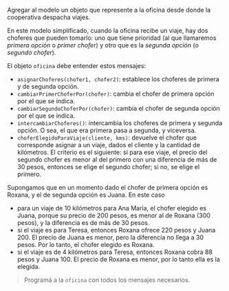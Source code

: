 Agregar al modelo un objeto que represente a la oficina desde donde la cooperativa despacha viajes.

En este modelo simplificado, cuando la oficina recibe un viaje, hay dos choferes que pueden tomarlo: uno que tiene prioridad (al que llamaremos _primera opción_ o _primer chofer_) y otro que es la _segunda opción_ (o _segundo chofer_).

El objeto `oficina` debe entender estos mensajes:

- `asignarChoferes(chofer1, chofer2)`: establece los choferes de primera y de segunda opción.
- `cambiarPrimerChoferPor(chofer)`: cambia el chofer de primera opción por el que se indica.
- `cambiarSegundoChoferPor(chofer)`: cambia el chofer de segunda opción por el que se indica.
- `intercambiarChoferes()`: intercambia los choferes de primera y segunda opción. O sea, el que era primera pasa a segunda, y viceversa.
- `choferElegidoParaViaje(cliente, kms)`: devuelve el chofer que corresponde asignar a un viaje, dados el cliente y la cantidad de kilómetros. 
  El criterio es el siguiente: si para ese viaje, el precio del segundo chofer es menor al del primero con una diferencia de más de 30 pesos, entonces se elige el segundo chofer; si no, se elige el primero.

Supongamos que en un momento dado el chofer de primera opción es Roxana, y el de segunda opción es Juana. En este caso

- para un viaje de 10 kilómetros para Ana María, el chofer elegido es Juana, porque su precio de 200 pesos, es menor al de Roxana (300 pesos), y la diferencia es de más de 30 pesos.
- si el viaje es para Teresa, entonces Roxana ofrece 220 pesos y Juana 200. El precio de Juana es menor, pero la diferencia no llega a 30 pesos. Por lo tanto, el chofer elegido es Roxana.
- si el viaje es de 4 kilómetros para Teresa, entonces Roxana cobra 88 pesos y Juana 100. El precio de Roxana es menor, por lo tanto ella es la elegida.  

> Programá a la `oficina` con todos los mensajes necesarios.